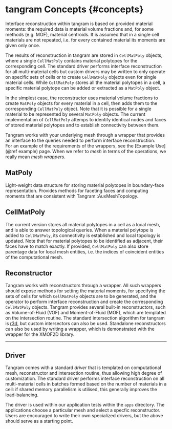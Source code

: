 # tangram Concepts      {#concepts}

Interface reconstruction within tangram is based on provided material
moments: the required data is material volume fractions and, for some 
methods (e.g. MOF), material centroids. It is assumed that in a single
cell materials are not repeated, i.e. for every contained material its
moments are given only once.

The results of reconstruction in tangram are stored in `CellMatPoly`
objects, where a single `CellMatPoly` contains material polytopes for
the corresponding cell.  The standard driver performs interface reconstruction
for all multi-material cells but custom drivers may be written to only operate
on specific sets of cells or to create `CellMatPoly` objects even for single 
material cells. While `CellMatPoly` stores all the material
polytopes in a cell, a specific material polytope can be added or 
extracted as a `MatPoly` object.

In the simplest case, the reconstructor uses material volume fractions
to create `MatPoly` objects for every material in a cell, then adds
them to the corresponding `CellMatPoly` object.  Note that it is possible
for a single material to be represented by several `MatPoly` objects.
The current implementation of `CellMatPoly` attemps to identify identical
nodes and faces of stored material polytopes and to establish connectivity
between them.

Tangram works with your underlying mesh through a wrapper that provides 
an interface to the queries needed to perform interface reconstruction.  
For an example of the requirements of the wrappers, see the 
[Example Use](@ref example) page.  When we refer to _mesh_ in terms
of the operations, we really mean _mesh wrappers_.

## MatPoly

Light-weight data structure for storing material polytopes in boundary-face
representation.  Provides methods for faceting faces and computing moments
that are consistent with Tangram::AuxMeshTopology.

## CellMatPoly

The current version stores all material polytopes in a cell as a local
mesh, and is able to answer topological queries.  When a material polytope
is added to `CellMatPoly`, its connectivity is established and local 
topology is updated.  Note that for material polytopes to be identified
as adjacent, their faces have to match exactly.  If provided, `CellMatPoly`
can also store parentage data for local mesh entities, i.e. the indices of
coincident entities of the computational mesh.

## Reconstructor

Tangram works with reconstructors through a wrapper.  All such wrappers should
expose methods for setting the material moments, for specifying the sets of cells
for which `CellMatPoly` objects are to be generated, and the operator to
perform interface reconstruction and create the corresponding `CellMatPoly` objects.
Tangram provides several built-in reconstructors, such as Volume-of-Fluid (VOF) and 
Moment-of-Fluid (MOF), which are templated on the intersection routine.
The standard intersection algorithm for tangram is 
[r3d](https://github.com/devonmpowell/r3d), but custom intersectors 
can also be used. Standalone reconstructors can also be used by writing a wrapper, 
which is demonstrated with the wrapper for the XMOF2D library.

----

## Driver

Tangram comes with a standard _driver_ that is templated on computational mesh, 
reconstructor and intersection routine, thus allowing high degree of customization.
The standard driver performs interface reconstruction on all multi-material cells
in batches formed based on the number of materials in a cell: if shared memory
parallelism is utilised, this generally improves the load-balancing.

The driver is used within our application tests within the
`apps` directory.  The applications choose a particular mesh and 
select a specfic reconstructor.  Users are encouraged to write their
own specialized drivers, but the above should serve as a starting
point.